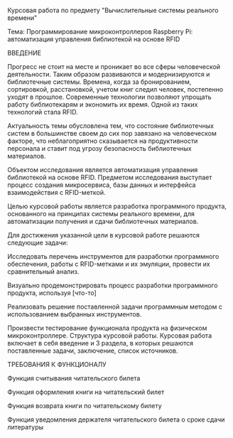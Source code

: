 Курсовая работа по предмету "Вычислительные системы реального времени"

Тема: Программирование микроконтроллеров Raspberry Pi: автоматизация управления библиотекой на основе RFID

ВВЕДЕНИЕ

Прогресс не стоит на месте и проникает во все сферы человеческой деятельности. Таким образом развиваются и модернизируются и библиотечные системы. Времена, когда за бронированием, сортировкой, расстановкой, учетом книг следил человек, постепенно уходят в прошлое. Современные технологии позволяют упрощать работу библиотекарям и экономить их время. Одной из таких технологий стала RFID.


Актуальность темы обусловлена тем, что состояние библиотечных систем в большинстве своем до сих пор завязано на человеческом факторе, что неблагоприятно сказывается на продуктивности персонала и ставит под угрозу безопасность библиотечных материалов.

Объектом исследования является автоматизация управления библиотекой на основе RFID. Предметом исследования выступает процесс создания микросервиса, базы данных и интерфейса взаимодействия с RFID-меткой.

Целью курсовой работы является разработка программного продукта, основанного на принципах системы реального времени, для автоматизации получения и сдачи библиотечных материалов.

Для достижения указанной цели в курсовой работе решаются следующие задачи:

Исследовать перечень инструментов для разработки программного обеспечения, работы с RFID-метками и их эмуляции, провести их сравнительный анализ.

Визуально продемонстрировать процесс разработки программного продукта, используя [что-то]

Реализовать решение поставленной задачи программным методом с использованием выбранных инструментов.

Произвести тестирование функционала продукта на физическом микроконтроллере. Структура курсовой работы. Курсовая работа включает в себя введение и 3 раздела, в которых 
решаются поставленные задачи, заключение, список источников.

ТРЕБОВАНИЯ К ФУНКЦИОНАЛУ

Функция считывания читательского билета

Функция оформления книги на читательский билет

Функция возврата книги по читательскому билету

Функция уведомления держателя читательского билета о сроке сдачи литературы
